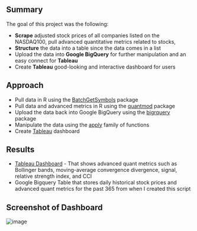 ## Summary
The goal of this project was the following:
* **Scrape** adjusted stock prices of all companies listed on the NASDAQ100, pull advanced quantitative metrics related to stocks,
* **Structure** the data into a table since the data comes in a list
* Upload the data into **Google BigQuery** for further manipulation and an easy connect for **Tableau**
* Create **Tableau** good-looking and interactive dashboard for users

## Approach
* Pull data in R using the [BatchGetSymbols](https://cran.r-project.org/web/packages/BatchGetSymbols/BatchGetSymbols.pdf) package
* Pull data and advanced metrics in R using the [quantmod](https://cran.r-project.org/web/packages/quantmod/quantmod.pdf) package
* Upload the data back into Google BigQuery using the [bigrquery](https://cran.r-project.org/web/packages/BatchGetSymbols/BatchGetSymbols.pdf) package
* Manipulate the data using the [apply](https://www.guru99.com/r-apply-sapply-tapply.html) family of functions
* Create [Tableau](https://public.tableau.com/profile/santiago.canon#!/vizhome/NASDAQ_100_Stock_Analysis/StockDashboard) dashboard

## Results
* [Tableau Dashboard](https://public.tableau.com/profile/santiago.canon#!/vizhome/NASDAQ_100_Stock_Analysis/StockDashboard)  - That shows advanced quant metrics such as Bollinger bands, moving-average convergence divergence, signal, relative strength index, and CCI
* Google Bigquery Table that stores daily historical stock prices and advanced quant metrics for the past 365 from when I created this script

## Screenshot of Dashboard
![image](https://user-images.githubusercontent.com/43589961/111875748-bc655780-8971-11eb-8b53-efcfe3a97cd3.png)
